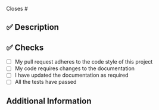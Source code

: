<!--
Thanks for creating this pull request 🤗

Please make sure that the pull request is limited to one type (docs, feature, etc.) and keep it as small as possible. You can open multiple prs instead of opening a huge one.
-->

<!--
If this pull request closes an issue, please mention the issue number below
-->
Closes # <!-- Issue # here -->

## ✅ Description
<!-- Add a brief description of the pr -->

<!--
You can also choose to add a list of changes and if they have been completed or not by using the markdown to-do list syntax:
- [ ] Not Completed
- [x] Completed
-->

## ✅ Checks
<!--
Make sure your pr passes the CI checks and do check the following fields as needed
-->
- [ ] My pull request adheres to the code style of this project
- [ ] My code requires changes to the documentation
- [ ] I have updated the documentation as required
- [ ] All the tests have passed

## Additional Information
<!-- Any additional information like breaking changes, dependencies added, screenshots, comparisons between new and old behavior, etc. -->
